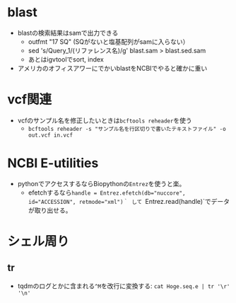 # blast
- blastの検索結果はsamで出力できる
  - outfmt "17 SQ" (SQがないと塩基配列がsamに入らない）
  - sed 's/Query_1/(リファレンス名)/g' blast.sam > blast.sed.sam
  - あとはigvtoolでsort, index
- アメリカのオフィスアワーにでかいblastをNCBIでやると確かに重い

# vcf関連
- vcfのサンプル名を修正したいときは`bcftools reheader`を使う
  - `bcftools reheader -s "サンプル名を行区切りで書いたテキストファイル" -o out.vcf in.vcf`

# NCBI E-utilities
- pythonでアクセスするならBiopythonの`Entrez`を使うと楽。 
  - efetchするなら`handle = Entrez.efetch(db="nuccore", id="ACCESSION", retmode="xml")｀ して `Entrez.read(handle)`でデータが取り出せる。

# シェル周り
  ## tr
  - tqdmのログとかに含まれる`^M`を改行に変換する: `cat Hoge.seq.e | tr '\r' '\n'`
